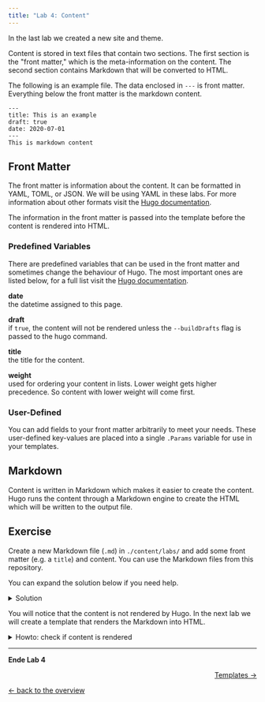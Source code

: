 ```yaml
---
title: "Lab 4: Content"
---
```


In the last lab we created a new site and theme.

Content is stored in text files that contain two sections. The first section is the "front matter," which is the meta-information on the content. The second section contains Markdown that will be converted to HTML.

The following is an example file. The data enclosed in `---` is front matter. Everything below the front matter is the markdown content.
```
---
title: This is an example
draft: true
date: 2020-07-01
---
This is markdown content
```

## Front Matter

The front matter is information about the content. It can be formatted in YAML, TOML, or JSON. We will be using YAML in these labs. For more information about other formats visit the [Hugo documentation](https://gohugo.io/content-management/front-matter/).

The information in the front matter is passed into the template before the content is rendered into HTML.

### Predefined Variables
There are predefined variables that can be used in the front matter and sometimes change the behaviour of Hugo. The most important ones are listed below, for a full list visit the [Hugo documentation](https://gohugo.io/content-management/front-matter/#front-matter-variables).

**date**<br>
the datetime assigned to this page.

**draft**<br>
if `true`, the content will not be rendered unless the `--buildDrafts` flag is passed to the hugo command.

**title**<br>
the title for the content.

**weight**<br>
used for ordering your content in lists. Lower weight gets higher precedence. So content with lower weight will come first.

### User-Defined
You can add fields to your front matter arbitrarily to meet your needs. These user-defined key-values are placed into a single `.Params` variable for use in your templates.

## Markdown
Content is written in Markdown which makes it easier to create the content. Hugo runs the content through a Markdown engine to create the HTML which will be written to the output file.

## Exercise
Create a new Markdown file (`.md`) in `./content/labs/` and add some front matter (e.g. a `title`) and content. You can use the Markdown files from this repository.

You can expand the solution below if you need help.

<details>
  <summary>Solution</summary>

  ```
  mkdir content/labs
  curl -o content/labs/01_quicktour.md https://raw.githubusercontent.com/puzzle/hugo-techlab/master/labs/01_quicktour.md
  ```
  Now add the following front matter at the top of `content/labs/01_quicktour.md`:
  ```
  ---
  title: 1. Quicktour
  ---
  ```
  If you want you can also add additional content.
</details>

You will notice that the content is not rendered by Hugo. In the next lab we will create a template that renders the Markdown into HTML.

<details>
  <summary>Howto: check if content is rendered</summary>

  Hugo does not delete old files from `./public`. If you want a clean build, then delete it first.
  ```
  rm -rf public
  hugo
  ls -l public/labs
  ```
  By default every section has an RSS output (see `index.xml`). But the HTML file is not generated, because there is no matching template in `./layouts`.
</details>

---

**Ende Lab 4**

<p width="100px" align="right"><a href="05_templates.md">Templates →</a></p>

[← back to the overview](../README.md)
